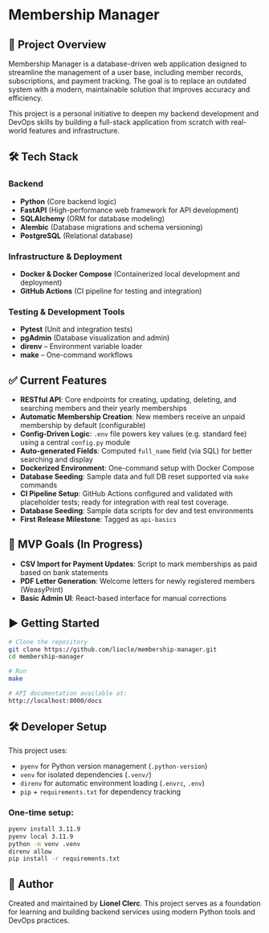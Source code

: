 
# **Membership Manager**

## **📌 Project Overview**
Membership Manager is a database-driven web application designed to streamline the management of a user base, including member records, subscriptions, and payment tracking. The goal is to replace an outdated system with a modern, maintainable solution that improves accuracy and efficiency.

This project is a personal initiative to deepen my backend development and DevOps skills by building a full-stack application from scratch with real-world features and infrastructure.

## **🛠️ Tech Stack**

### **Backend**
- **Python** (Core backend logic)
- **FastAPI** (High-performance web framework for API development)
- **SQLAlchemy** (ORM for database modeling)
- **Alembic** (Database migrations and schema versioning)
- **PostgreSQL** (Relational database)

### **Infrastructure & Deployment**
- **Docker & Docker Compose** (Containerized local development and deployment)
- **GitHub Actions** (CI pipeline for testing and integration)

### **Testing & Development Tools**
- **Pytest** (Unit and integration tests)
- **pgAdmin** (Database visualization and admin)
- **direnv** – Environment variable loader
- **make** – One-command workflows

## **✅ Current Features**
- **RESTful API**: Core endpoints for creating, updating, deleting, and searching members and their yearly memberships
- **Automatic Membership Creation**: New members receive an unpaid membership by default (configurable)
- **Config-Driven Logic**: `.env` file powers key values (e.g. standard fee) using a central `config.py` module
- **Auto-generated Fields**: Computed `full_name` field (via SQL) for better searching and display
- **Dockerized Environment**: One-command setup with Docker Compose
- **Database Seeding**: Sample data and full DB reset supported via `make` commands
- **CI Pipeline Setup**: GitHub Actions configured and validated with placeholder tests; ready for integration with real test coverage.
- **Database Seeding**: Sample data scripts for dev and test environments
- **First Release Milestone**: Tagged as `api-basics` 

## **🚧 MVP Goals (In Progress)**
- **CSV Import for Payment Updates**: Script to mark memberships as paid based on bank statements
- **PDF Letter Generation**: Welcome letters for newly registered members (WeasyPrint)
- **Basic Admin UI**: React-based interface for manual corrections

## ▶️ Getting Started

```bash
# Clone the repository
git clone https://github.com/liocle/membership-manager.git
cd membership-manager

# Run 
make

# API documentation available at:
http://localhost:8000/docs
```


## 🛠 Developer Setup

This project uses:

- `pyenv` for Python version management (`.python-version`)
- `venv` for isolated dependencies (`.venv/`)
- `direnv` for automatic environment loading (`.envrc`, `.env`)
- `pip` + `requirements.txt` for dependency tracking

### One-time setup:
```bash
pyenv install 3.11.9
pyenv local 3.11.9
python -m venv .venv
direnv allow
pip install -r requirements.txt
```

## 👤 Author
Created and maintained by **Lionel Clerc**. This project serves as a foundation for learning and building backend services using modern Python tools and DevOps practices.


